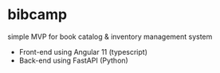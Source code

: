 # bibcamp
simple MVP for book catalog &amp; inventory management system

- Front-end using Angular 11 (typescript)
- Back-end using FastAPI (Python)
